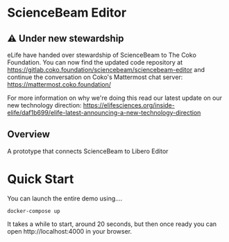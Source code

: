 # ScienceBeam Editor

## ⚠️ Under new stewardship

eLife have handed over stewardship of ScienceBeam to The Coko Foundation. You can now find the updated code repository at https://gitlab.coko.foundation/sciencebeam/sciencebeam-editor and continue the conversation on Coko's Mattermost chat server: https://mattermost.coko.foundation/

For more information on why we're doing this read our latest update on our new technology direction: https://elifesciences.org/inside-elife/daf1b699/elife-latest-announcing-a-new-technology-direction

## Overview

A prototype that connects ScienceBeam to Libero Editor

# Quick Start

You can launch the entire demo using....

```
docker-compose up
```

It takes a while to start, around 20 seconds, but then once ready you can open http://localhost:4000 in your browser.